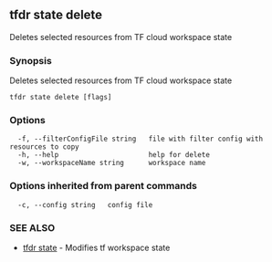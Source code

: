 ## tfdr state delete

Deletes selected resources from TF cloud workspace state

### Synopsis

Deletes selected resources from TF cloud workspace state

```
tfdr state delete [flags]
```

### Options

```
  -f, --filterConfigFile string   file with filter config with resources to copy
  -h, --help                      help for delete
  -w, --workspaceName string      workspace name
```

### Options inherited from parent commands

```
  -c, --config string   config file
```

### SEE ALSO

* [tfdr state](tfdr_state.md)	 - Modifies tf workspace state

